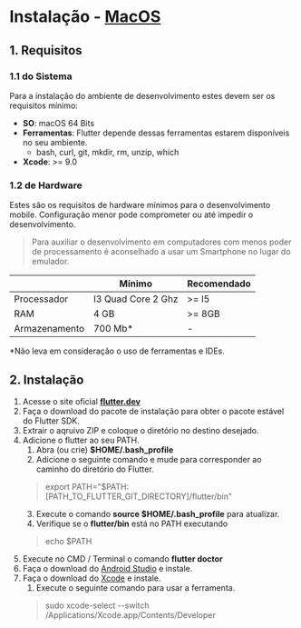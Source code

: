 # Instalação - [MacOS](https://flutter.dev/docs/get-started/install/macos)

## 1. Requisitos

### 1.1 do Sistema

Para a instalação do ambiente de desenvolvimento estes devem ser os requisitos mínimo:

- **SO**: macOS 64 Bits
- **Ferramentas**: Flutter depende dessas ferramentas estarem disponíveis no seu ambiente.
  - bash, curl, git, mkdir, rm, unzip, which
- **Xcode**: >= 9.0

### 1.2 de Hardware

Estes são os requisitos de hardware mínimos para o desenvolvimento mobile. Configuração menor pode comprometer ou até impedir o desenvolvimento.

> Para auxiliar o desenvolvimento em computadores com menos poder de processamento é aconselhado a usar um Smartphone no lugar do emulador.

|  | Mínimo | Recomendado |
| ----------- | ----------- | ----------- |
| Processador | I3 Quad Core 2 Ghz | >= I5 |
| RAM | 4 GB | >= 8GB |
| Armazenamento | 700 Mb* | - |

*Não leva em consideração o uso de ferramentas e IDEs.

## 2. Instalação

1. Acesse o site oficial **[flutter.dev](https://flutter.dev/docs/get-started/install)**
2. Faça o download do pacote de instalação para obter o pacote estável do Flutter SDK.
3. Extrair o aqruivo ZIP e coloque o diretório no destino desejado.
4. Adicione o flutter ao seu PATH.
   1. Abra (ou crie) **$HOME/.bash_profile**
   2. Adicione o seguinte comando e mude para corresponder ao caminho do diretório do Flutter.
   > export PATH="$PATH:[PATH_TO_FLUTTER_GIT_DIRECTORY]/flutter/bin"
   3. Execute o comando **source $HOME/.bash_profile** para atualizar.
   4. Verifique se o **flutter/bin** está no PATH executando
   > echo $PATH
5. Execute no CMD / Terminal o comando **flutter doctor**
6. Faça o download do [Android Studio](https://developer.android.com/studio) e instale.
7. Faça o download do [Xcode](https://developer.android.com/studio) e instale.
   1. Execute o seguinte comando para usar a ferramenta.
   > sudo xcode-select --switch /Applications/Xcode.app/Contents/Developer